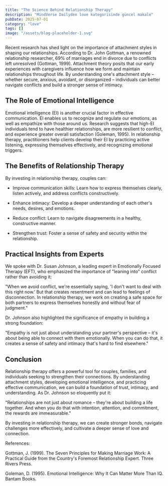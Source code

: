 ```yaml
---
title: "The Science Behind Relationship Therapy"
description: "MindVerse Dailyden love kategorisinde güncel makale"
pubDate: 2025-07-01
category: "love"
tags: []
image: "/assets/blog-placeholder-1.svg"
---
```


Recent research has shed light on the importance of attachment styles in shaping our relationships. According to Dr. John Gottman, a renowned relationship researcher, 69% of marriages end in divorce due to conflicts left unresolved (Gottman, 1999). Attachment theory posits that our early experiences with caregivers influence how we form and maintain relationships throughout life. By understanding one's attachment style – whether secure, anxious, avoidant, or disorganized – individuals can better navigate conflicts and build a stronger sense of intimacy.

## The Role of Emotional Intelligence

Emotional intelligence (EI) is another crucial factor in effective communication. EI enables us to recognize and regulate our emotions, as well as empathize with those around us. Research suggests that high-EI individuals tend to have healthier relationships, are more resilient to conflict, and experience greater overall satisfaction (Goleman, 1995). In relationship therapy, practitioners help clients develop their EI by practicing active listening, expressing themselves effectively, and recognizing emotional triggers.

## The Benefits of Relationship Therapy

By investing in relationship therapy, couples can:

* Improve communication skills: Learn how to express themselves clearly, listen actively, and address conflicts constructively.

* Enhance intimacy: Develop a deeper understanding of each other's needs, desires, and emotions.

* Reduce conflict: Learn to navigate disagreements in a healthy, constructive manner.

* Strengthen trust: Foster a sense of safety and security within the relationship.

## Practical Insights from Experts

We spoke with Dr. Susan Johnson, a leading expert in Emotionally Focused Therapy (EFT), who emphasized the importance of "leaning into" conflict rather than avoiding it:

"When we avoid conflict, we're essentially saying, 'I don't want to deal with this right now.' But that creates resentment and can lead to feelings of disconnection. In relationship therapy, we work on creating a safe space for both partners to express themselves honestly and without fear of judgment."

Dr. Johnson also highlighted the significance of empathy in building a strong foundation:

"Empathy is not just about understanding your partner's perspective – it's about being able to connect with them emotionally. When you can do that, it creates a sense of safety and intimacy that's hard to find elsewhere."

## Conclusion

Relationship therapy offers a powerful tool for couples, families, and individuals seeking to strengthen their connections. By understanding attachment styles, developing emotional intelligence, and practicing effective communication, we can build a foundation of trust, intimacy, and understanding. As Dr. Johnson so eloquently put it:

"Relationships are not just about romance – they're about building a life together. And when you do that with intention, attention, and commitment, the rewards are immeasurable."

By investing in relationship therapy, we can create stronger bonds, navigate challenges more effectively, and cultivate a deeper sense of love and connection.

References:

Gottman, J. (1999). The Seven Principles for Making Marriage Work: A Practical Guide from the Country's Foremost Relationship Expert. Three Rivers Press.

Goleman, D. (1995). Emotional Intelligence: Why It Can Matter More Than IQ. Bantam Books.